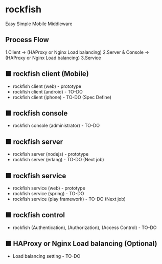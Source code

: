 # rockfish

   Easy Simple Mobile Middleware
   
## Process Flow
   1.Client -> (HAProxy or Nginx Load balancing) 
   2.Server & Console -> (HAProxy or Nginx Load balancing) 
   3.Service

## ■ rockfish client (Mobile)
   * rockfish client (web) - prototype
   * rockfish client (android) - TO-DO
   * rockfish client (iphone) - TO-DO (Spec Define)
   
## ■ rockfish console
   * rockfish console (administrator) - TO-DO

## ■ rockfish server
   * rockfish server (nodejs) - prototype
   * rockfish server (erlang) - TO-DO (Next job)
   
## ■ rockfish service
   * rockfish service (web) - prototype
   * rockfish service (spring) - TO-DO
   * rockfish service (play framework) - TO-DO (Next job)

## ■ rockfish control 
   * rockfish (Authentication), (Authorization), (Access Control) - TO-DO

## ■ HAProxy or Nginx Load balancing (Optional)
   * Load balancing setting - TO-DO 
